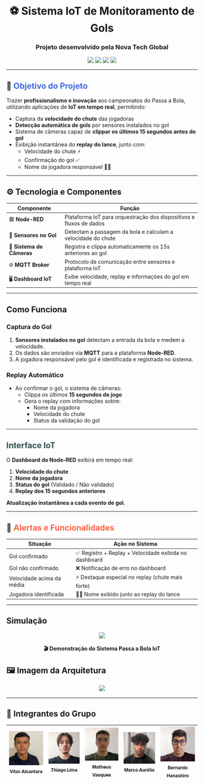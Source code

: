 <h1 align="center">⚽ Sistema IoT de Monitoramento de Gols</h1>
<h3 align="center">Projeto desenvolvido pela <strong>Nova Tech Global</strong></h3>

<p align="center">
  <img src="https://img.shields.io/badge/Node--RED-Automação-red?style=for-the-badge&logo=nodered&logoColor=white">
  <img src="https://img.shields.io/badge/Sensores-Gol-blue?style=for-the-badge">
  <img src="https://img.shields.io/badge/Câmeras-Replay-green?style=for-the-badge">
  <img src="https://img.shields.io/badge/MQTT-Comunicação-purple?style=for-the-badge">
</p>

---

## 📌 <span style="color:#4169E1">Objetivo do Projeto</span>

Trazer **profissionalismo e inovação** aos campeonatos do Passa a Bola, utilizando aplicações de **IoT em tempo real**, permitindo:

- Captura da **velocidade do chute** das jogadoras  
- **Detecção automática de gols** por sensores instalados no gol  
- Sistema de câmeras capaz de **clippar os últimos 15 segundos antes do gol**  
- Exibição instantânea do **replay do lance**, junto com:
  - Velocidade do chute ⚡  
  - Confirmação do gol ✅  
  - Nome da jogadora responsável 🏃‍♀️  

---

## ⚙️ <span>Tecnologia e Componentes</span>

| Componente            | Função                                                                 |
|------------------------|------------------------------------------------------------------------|
| 🟥 **Node-RED**            | Plataforma IoT para orquestração dos dispositivos e fluxos de dados |
| 📡 **Sensores no Gol**     | Detectam a passagem da bola e calculam a velocidade do chute        |
| 🎥 **Sistema de Câmeras**  | Registra e clippa automaticamente os 15s anteriores ao gol          |
| 🌐 **MQTT Broker**         | Protocolo de comunicação entre sensores e plataforma IoT            |
| 🖥 **Dashboard IoT**       | Exibe velocidade, replay e informações do gol em tempo real          |

---

##  <span>Como Funciona</span>

### Captura do Gol

1. **Sensores instalados no gol** detectam a entrada da bola e medem a velocidade.  
2. Os dados são enviados via **MQTT** para a plataforma **Node-RED**.  
3. A jogadora responsável pelo gol é identificada e registrada no sistema.  

### Replay Automático

- Ao confirmar o gol, o sistema de câmeras:  
  - Clippa os últimos **15 segundos de jogo**  
  - Gera o replay com informações sobre:  
    - Nome da jogadora  
    - Velocidade do chute  
    - Status da validação do gol  

---

## <span style="color:#2F4F4F">Interface IoT</span>

O **Dashboard do Node-RED** exibirá em tempo real:

1. **Velocidade do chute**  
2. **Nome da jogadora**  
3. **Status do gol** (Validado / Não validado)  
4. **Replay dos 15 segundos anteriores**  

 **Atualização instantânea a cada evento de gol.**

---

## 🚨 <span style="color:#FF6347">Alertas e Funcionalidades</span>

| Situação                    | Ação no Sistema                                               |
|-----------------------------|--------------------------------------------------------------|
| Gol confirmado              | ✅ Registro + Replay + Velocidade exibida no dashboard        |
| Gol não confirmado           | ❌ Notificação de erro no dashboard                          |
| Velocidade acima da média    | ⚡ Destaque especial no replay (chute mais forte)             |
| Jogadora identificada        | 🏃‍♀️ Nome exibido junto ao replay do lance                   |

---

## Simulação

<p align="center">
  <a href="https://youtu.be/lE0nkbuZJ8A?si=eVurd49faYQqqQc_" target="_blank">
    <img src="https://upload.wikimedia.org/wikipedia/commons/b/b8/YouTube_Logo_2017.svg" width="160">
  </a>
</p>

<p align="center"><strong>🎬 Demonstração do Sistema Passa a Bola IoT</strong></p>

## 🖼️ Imagem da Arquitetura

<p align="center">
  <img src="./imgs/ width="600">
</p>

---

## 👥 Integrantes do Grupo

| [<img loading="lazy" src="./imgs/Vitor.png" width=115><br><sub>Vitor Alcantara</sub>](https://github.com/VitorAlcantara-tech) | [<img loading="lazy" src="./imgs/Thiago.png" width=115><br><sub>Thiago Lima</sub>](https://github.com/thiagolima-tech) | [<img loading="lazy" src="./imgs/Matheus.png" width=115><br><sub>Matheus Vasques</sub>](https://github.com/maatvasques) | [<img loading="lazy" src="./imgs/Marco.png" width=115><br><sub>Marco Aurélio</sub>](https://github.com/Arriatea) | [<img loading="lazy" src="./imgs/Bernardo.png" width=115><br><sub>Bernardo Hanashiro</sub>](https://github.com/BernardoYuji) |
| :---: | :---: | :---: | :---: | :---: |
